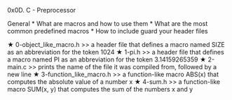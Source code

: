 0x0D. C - Preprocessor

General
	* What are macros and how to use them
	* What are the most common predefined macros
	* How to include guard your header files

★ 0-object_like_macro.h
	>> a header file that defines a macro named SIZE as an abbreviation for the token 1024
★ 1-pi.h
	>> a header file that defines a macro named PI as an abbreviation for the token 3.14159265359
★ 2-main.c
	>> prints the name of the file it was compiled from, followed by a new line
★ 3-function_like_macro.h
	>> a function-like macro ABS(x) that computes the absolute value of a number x
★ 4-sum.h
	>> a function-like macro SUM(x, y) that computes the sum of the numbers x and y
